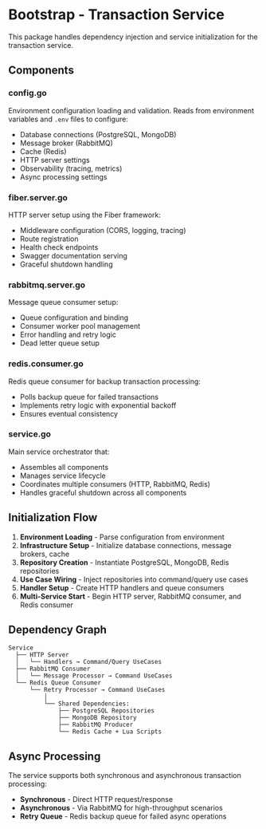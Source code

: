 # Bootstrap - Transaction Service

This package handles dependency injection and service initialization for the transaction service.

## Components

### config.go

Environment configuration loading and validation. Reads from environment variables and `.env` files to configure:

- Database connections (PostgreSQL, MongoDB)
- Message broker (RabbitMQ)
- Cache (Redis)
- HTTP server settings
- Observability (tracing, metrics)
- Async processing settings

### fiber.server.go

HTTP server setup using the Fiber framework:

- Middleware configuration (CORS, logging, tracing)
- Route registration
- Health check endpoints
- Swagger documentation serving
- Graceful shutdown handling

### rabbitmq.server.go

Message queue consumer setup:

- Queue configuration and binding
- Consumer worker pool management
- Error handling and retry logic
- Dead letter queue setup

### redis.consumer.go

Redis queue consumer for backup transaction processing:

- Polls backup queue for failed transactions
- Implements retry logic with exponential backoff
- Ensures eventual consistency

### service.go

Main service orchestrator that:

- Assembles all components
- Manages service lifecycle
- Coordinates multiple consumers (HTTP, RabbitMQ, Redis)
- Handles graceful shutdown across all components

## Initialization Flow

1. **Environment Loading** - Parse configuration from environment
2. **Infrastructure Setup** - Initialize database connections, message brokers, cache
3. **Repository Creation** - Instantiate PostgreSQL, MongoDB, Redis repositories
4. **Use Case Wiring** - Inject repositories into command/query use cases
5. **Handler Setup** - Create HTTP handlers and queue consumers
6. **Multi-Service Start** - Begin HTTP server, RabbitMQ consumer, and Redis consumer

## Dependency Graph

```
Service
  ├── HTTP Server
  │   └── Handlers → Command/Query UseCases
  ├── RabbitMQ Consumer
  │   └── Message Processor → Command UseCases
  └── Redis Queue Consumer
      └── Retry Processor → Command UseCases
          │
          └── Shared Dependencies:
              ├── PostgreSQL Repositories
              ├── MongoDB Repository
              ├── RabbitMQ Producer
              └── Redis Cache + Lua Scripts
```

## Async Processing

The service supports both synchronous and asynchronous transaction processing:

- **Synchronous** - Direct HTTP request/response
- **Asynchronous** - Via RabbitMQ for high-throughput scenarios
- **Retry Queue** - Redis backup queue for failed async operations

